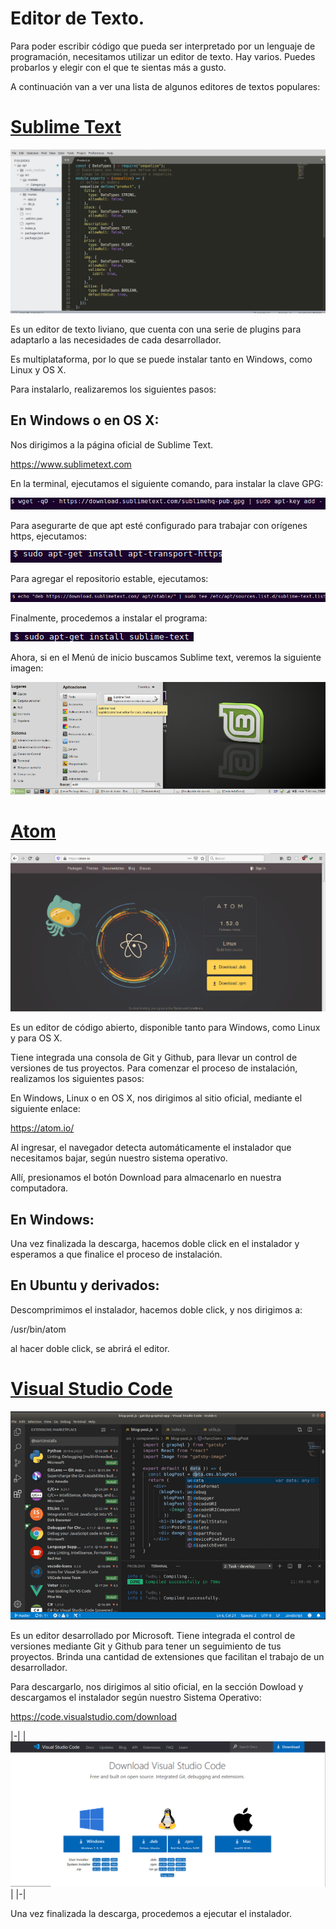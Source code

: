 # Editor de Texto.

Para poder escribir código que pueda ser interpretado por un lenguaje de programación, necesitamos utilizar un editor de texto.
Hay varios. Puedes probarlos y elegir con el que te sientas más a gusto.

A continuación van a ver una lista de algunos editores de textos populares:

# [Sublime Text](https://www.sublimetext.com)

![Sublime text](./img/sublime.png)

Es un editor de texto liviano, que cuenta con una serie de plugins para adaptarlo a las necesidades de cada desarrollador.

Es multiplataforma, por lo que se puede instalar tanto en Windows, como Linux y OS X.

Para instalarlo, realizaremos los siguientes pasos:

## En Windows o en OS X:


Nos dirigimos a la página oficial de Sublime Text.

<https://www.sublimetext.com>

En la terminal, ejecutamos el siguiente comando, para instalar la clave GPG:

![Sublime text](./img/sublime_comando_1.png)

Para asegurarte de que apt esté configurado para trabajar con orígenes https, ejecutamos:

![Sublime text](./img/sublime_comando_2.png)

Para agregar el repositorio estable, ejecutamos:

![Sublime text](./img/sublime_comando_3.png)

Finalmente, procedemos a instalar el programa:


![Sublime text](./img/sublime_comando_4.png)

Ahora, si en el Menú de inicio buscamos Sublime text, veremos la siguiente imagen:

![Sublime text](./img/sublime_instalado.png)


# [Atom](https://atom.io/)

![Sublime text](./img/atom_site.png)

Es un editor de código abierto, disponible tanto para Windows, como Linux y para OS X.

Tiene integrada una consola de Git y Github, para llevar un control de versiones de tus proyectos.
Para comenzar el proceso de instalación, realizamos los siguientes pasos:

En Windows, Linux o en OS X, nos dirigimos al sitio oficial, mediante el siguiente enlace:

<https://atom.io/>

Al ingresar, el navegador detecta automáticamente el instalador que necesitamos bajar, según nuestro sistema operativo.

Allí,  presionamos el botón Download para almacenarlo en nuestra computadora.

## En Windows:

Una vez finalizada la descarga, hacemos doble click en el instalador y esperamos a que finalice el proceso de instalación.


## En Ubuntu y derivados:

Descomprimimos el instalador, hacemos doble click, y nos dirigimos a:

/usr/bin/atom

al hacer doble click, se abrirá el editor.

# [Visual Studio Code](https://code.visualstudio.com/)

![Sublime text](./img/vc_consola.png)

Es un editor desarrollado por Microsoft.
Tiene integrada el control de versiones mediante Git y Github para tener un seguimiento de tus proyectos. Brinda una cantidad de extensiones que facilitan el trabajo de un desarrollador.

Para descargarlo, nos dirigimos al sitio oficial, en la sección Dowload y descargamos el instalador según nuestro Sistema Operativo:

<https://code.visualstudio.com/download>

|-|
| ![Sublime text](./img/dowload_vc.png) |
|-|

Una vez finalizada la descarga, procedemos a ejecutar el instalador.


